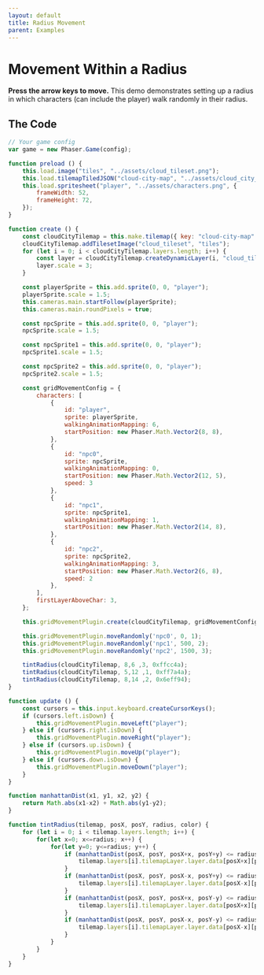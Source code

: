 ```yaml
---
layout: default
title: Radius Movement
parent: Examples
---
```


# Movement Within a Radius
**Press the arrow keys to move.** This demo demonstrates setting up a radius in which characters (can include the player) walk randomly in their radius.

<div id="game"></div>

<script src="js/phaser.min.js"></script>
<script src="js/pgmp.min.js"></script>
<script src="js/getBasicConfig.js"></script>

<script>
    const config = getBasicConfig(preload, create, update);
    var game = new Phaser.Game(config);

    function preload () {
        this.load.image("tiles", "assets/cloud_tileset.png");
        this.load.tilemapTiledJSON("cloud-city-map", "assets/cloud_city_large.json");
        this.load.spritesheet("player", "assets/characters.png", {
            frameWidth: 52,
            frameHeight: 72,
        });
    }

    function create () {
        const cloudCityTilemap = this.make.tilemap({ key: "cloud-city-map" });
        cloudCityTilemap.addTilesetImage("cloud_tileset", "tiles");
        for (let i = 0; i < cloudCityTilemap.layers.length; i++) {
            const layer = cloudCityTilemap.createDynamicLayer(i, "cloud_tileset", 0, 0);
            layer.scale = 3;
        }

        const playerSprite = this.add.sprite(0, 0, "player");
        playerSprite.scale = 1.5;
        this.cameras.main.startFollow(playerSprite);
        this.cameras.main.roundPixels = true;

        const npcSprite = this.add.sprite(0, 0, "player");
        npcSprite.scale = 1.5;

        const npcSprite1 = this.add.sprite(0, 0, "player");
        npcSprite1.scale = 1.5;

        const npcSprite2 = this.add.sprite(0, 0, "player");
        npcSprite2.scale = 1.5;

        const gridMovementConfig = {
            characters: [
                {
                    id: "player",
                    sprite: playerSprite,
                    walkingAnimationMapping: 6,
                    startPosition: new Phaser.Math.Vector2(8, 8),
                },
                {
                    id: "npc0",
                    sprite: npcSprite,
                    walkingAnimationMapping: 0,
                    startPosition: new Phaser.Math.Vector2(12, 5),
                    speed: 3
                },
                {
                    id: "npc1",
                    sprite: npcSprite1,
                    walkingAnimationMapping: 1,
                    startPosition: new Phaser.Math.Vector2(14, 8),
                },
                {
                    id: "npc2",
                    sprite: npcSprite2,
                    walkingAnimationMapping: 3,
                    startPosition: new Phaser.Math.Vector2(6, 8),
                    speed: 2
                },
            ],
            firstLayerAboveChar: 3,
        };

        this.gridMovementPlugin.create(cloudCityTilemap, gridMovementConfig);

        this.gridMovementPlugin.moveRandomly('npc0', 0, 1);
        this.gridMovementPlugin.moveRandomly('npc1', 500, 2);
        this.gridMovementPlugin.moveRandomly('npc2', 1500, 3);

        tintRadius(cloudCityTilemap, 8,6 ,3, 0xffcc4a);
        tintRadius(cloudCityTilemap, 5,12 ,1, 0xff7a4a);
        tintRadius(cloudCityTilemap, 8,14 ,2, 0x6eff94);
    }

    function update () {
        const cursors = this.input.keyboard.createCursorKeys();
        if (cursors.left.isDown) {
            this.gridMovementPlugin.moveLeft("player");
        } else if (cursors.right.isDown) {
            this.gridMovementPlugin.moveRight("player");
        } else if (cursors.up.isDown) {
            this.gridMovementPlugin.moveUp("player");
        } else if (cursors.down.isDown) {
            this.gridMovementPlugin.moveDown("player");
        }
    }

    function manhattanDist(x1, y1, x2, y2) {
        return Math.abs(x1-x2) + Math.abs(y1-y2);
    }

    function tintRadius(tilemap, posX, posY, radius, color) {
        for (let i = 0; i < tilemap.layers.length; i++) {
            for(let x=0; x<=radius; x++) {
                for(let y=0; y<=radius; y++) {
                    if (manhattanDist(posX, posY, posX+x, posY+y) <= radius) {
                        tilemap.layers[i].tilemapLayer.layer.data[posX+x][posY+y].tint = color;
                    }
                    if (manhattanDist(posX, posY, posX-x, posY+y) <= radius) {
                        tilemap.layers[i].tilemapLayer.layer.data[posX-x][posY+y].tint = color;
                    }
                    if (manhattanDist(posX, posY, posX+x, posY-y) <= radius) {
                        tilemap.layers[i].tilemapLayer.layer.data[posX+x][posY-y].tint = color;
                    }
                    if (manhattanDist(posX, posY, posX-x, posY-y) <= radius) {
                        tilemap.layers[i].tilemapLayer.layer.data[posX-x][posY-y].tint = color;
                    }
                }
            }
        }
    }
</script>

## The Code
```javascript
// Your game config
var game = new Phaser.Game(config);

function preload () {
    this.load.image("tiles", "../assets/cloud_tileset.png");
    this.load.tilemapTiledJSON("cloud-city-map", "../assets/cloud_city_large.json");
    this.load.spritesheet("player", "../assets/characters.png", {
        frameWidth: 52,
        frameHeight: 72,
    });
}

function create () {
    const cloudCityTilemap = this.make.tilemap({ key: "cloud-city-map" });
    cloudCityTilemap.addTilesetImage("cloud_tileset", "tiles");
    for (let i = 0; i < cloudCityTilemap.layers.length; i++) {
        const layer = cloudCityTilemap.createDynamicLayer(i, "cloud_tileset", 0, 0);
        layer.scale = 3;
    }

    const playerSprite = this.add.sprite(0, 0, "player");
    playerSprite.scale = 1.5;
    this.cameras.main.startFollow(playerSprite);
    this.cameras.main.roundPixels = true;

    const npcSprite = this.add.sprite(0, 0, "player");
    npcSprite.scale = 1.5;

    const npcSprite1 = this.add.sprite(0, 0, "player");
    npcSprite1.scale = 1.5;

    const npcSprite2 = this.add.sprite(0, 0, "player");
    npcSprite2.scale = 1.5;

    const gridMovementConfig = {
        characters: [
            {
                id: "player",
                sprite: playerSprite,
                walkingAnimationMapping: 6,
                startPosition: new Phaser.Math.Vector2(8, 8),
            },
            {
                id: "npc0",
                sprite: npcSprite,
                walkingAnimationMapping: 0,
                startPosition: new Phaser.Math.Vector2(12, 5),
                speed: 3
            },
            {
                id: "npc1",
                sprite: npcSprite1,
                walkingAnimationMapping: 1,
                startPosition: new Phaser.Math.Vector2(14, 8),
            },
            {
                id: "npc2",
                sprite: npcSprite2,
                walkingAnimationMapping: 3,
                startPosition: new Phaser.Math.Vector2(6, 8),
                speed: 2
            },
        ],
        firstLayerAboveChar: 3,
    };

    this.gridMovementPlugin.create(cloudCityTilemap, gridMovementConfig);

    this.gridMovementPlugin.moveRandomly('npc0', 0, 1);
    this.gridMovementPlugin.moveRandomly('npc1', 500, 2);
    this.gridMovementPlugin.moveRandomly('npc2', 1500, 3);

    tintRadius(cloudCityTilemap, 8,6 ,3, 0xffcc4a);
    tintRadius(cloudCityTilemap, 5,12 ,1, 0xff7a4a);
    tintRadius(cloudCityTilemap, 8,14 ,2, 0x6eff94);
}

function update () {
    const cursors = this.input.keyboard.createCursorKeys();
    if (cursors.left.isDown) {
        this.gridMovementPlugin.moveLeft("player");
    } else if (cursors.right.isDown) {
        this.gridMovementPlugin.moveRight("player");
    } else if (cursors.up.isDown) {
        this.gridMovementPlugin.moveUp("player");
    } else if (cursors.down.isDown) {
        this.gridMovementPlugin.moveDown("player");
    }
}

function manhattanDist(x1, y1, x2, y2) {
    return Math.abs(x1-x2) + Math.abs(y1-y2);
}

function tintRadius(tilemap, posX, posY, radius, color) {
    for (let i = 0; i < tilemap.layers.length; i++) {
        for(let x=0; x<=radius; x++) {
            for(let y=0; y<=radius; y++) {
                if (manhattanDist(posX, posY, posX+x, posY+y) <= radius) {
                    tilemap.layers[i].tilemapLayer.layer.data[posX+x][posY+y].tint = color;
                }
                if (manhattanDist(posX, posY, posX-x, posY+y) <= radius) {
                    tilemap.layers[i].tilemapLayer.layer.data[posX-x][posY+y].tint = color;
                }
                if (manhattanDist(posX, posY, posX+x, posY-y) <= radius) {
                    tilemap.layers[i].tilemapLayer.layer.data[posX+x][posY-y].tint = color;
                }
                if (manhattanDist(posX, posY, posX-x, posY-y) <= radius) {
                    tilemap.layers[i].tilemapLayer.layer.data[posX-x][posY-y].tint = color;
                }
            }
        }
    }
}
```
